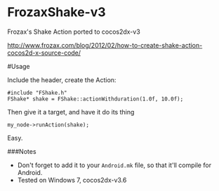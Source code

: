 # FrozaxShake-v3
Frozax's Shake Action ported to cocos2dx-v3

http://www.frozax.com/blog/2012/02/how-to-create-shake-action-cocos2d-x-source-code/


#Usage

Include the header, create the Action:

    #include "FShake.h"
    FShake* shake = FShake::actionWithduration(1.0f, 10.0f);
    
Then give it a target, and have it do its thing

    my_node->runAction(shake);
  
Easy.

###Notes

* Don't forget to add it to your `Android.mk` file, so that it'll compile for Android. 
* Tested on Windows 7, cocos2dx-v3.6

